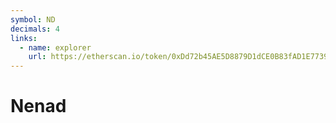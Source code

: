 ```yaml
---
symbol: ND
decimals: 4
links:
  - name: explorer
    url: https://etherscan.io/token/0xDd72b45AE5D8879D1dCE0B83fAD1E77390e3aD23
---
```


# Nenad
